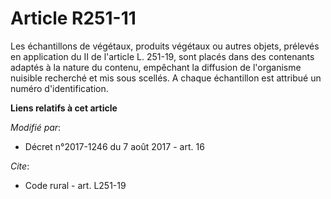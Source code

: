 # Article R251-11

Les échantillons de végétaux, produits végétaux ou autres objets, prélevés en application du II de l'article L. 251-19, sont
placés dans des contenants adaptés à la nature du contenu, empêchant la diffusion de l'organisme nuisible recherché et mis
sous scellés. A chaque échantillon est attribué un numéro d'identification.

**Liens relatifs à cet article**

_Modifié par_:

  - Décret n°2017-1246 du 7 août 2017 - art. 16

_Cite_:

  - Code rural - art. L251-19
